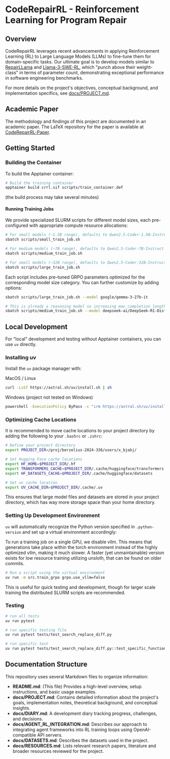 # CodeRepairRL - Reinforcement Learning for Program Repair

## Overview

CodeRepairRL leverages recent advancements in applying Reinforcement Learning (RL) to Large Language Models (LLMs) to fine-tune them for domain-specific tasks. Our ultimate goal is to develop models similar to [RepairLLama](https://arxiv.org/pdf/2312.15698) and [Llama-3-SWE-RL](https://arxiv.org/pdf/2502.18449), which "punch above their weight-class" in terms of parameter count, demonstrating exceptional performance in software engineering benchmarks.

For more details on the project's objectives, conceptual background, and implementation specifics, see [docs/PROJECT.md](docs/PROJECT.md).

## Academic Paper

The methodology and findings of this project are documented in an academic paper. The LaTeX repository for the paper is available at [CodeRepairRL-Paper](https://github.com/BjarniHaukur/CodeRepairRL-Paper).

## Getting Started

### Building the Container

To build the Apptainer container:

```bash
# Build the training container 
apptainer build crrl.sif scripts/train_container.def
```

(the build process may take several minutes)

#### Running Training Jobs

We provide specialized SLURM scripts for different model sizes, each pre-configured with appropriate compute resource allocations:

```bash
# For small models (~1.5B range), defaults to Qwen2.5-Coder-1.5B-Instruct
sbatch scripts/small_train_job.sh

# For medium models (~7B range), defaults to Qwen2.5-Coder-7B-Instruct
sbatch scripts/medium_train_job.sh

# For small models (~32B range), defaults to Qwen2.5-Coder-32B-Instruct
sbatch scripts/large_train_job.sh
```

Each script includes pre-tuned GRPO parameters optimized for the corresponding model size category. You can further customize by adding options:

```bash
sbatch scripts/large_train_job.sh --model google/gemma-3-27b-it

# This is already a reasoning model so increasing max_completion_length might be necessary
sbatch scripts/medium_train_job.sh --model deepseek-ai/DeepSeek-R1-Distill-Llama-8B
```

## Local Development

For "local" development and testing without Apptainer containers, you can use `uv` directly.

### Installing uv

Install the `uv` package manager with:

MacOS / Linux
```bash
curl -LsSf https://astral.sh/uv/install.sh | sh
```

Windows (project not tested on Windows)
```bash
powershell -ExecutionPolicy ByPass -c "irm https://astral.sh/uv/install.ps1 | iex"
```

### Optimizing Cache Locations

It is recommended to move cache locations to your project directory by adding the following to your `.bashrc` or `.zshrc`:

```bash
# Define your project directory
export PROJECT_DIR=/proj/berzelius-2024-336/users/x_bjabj/

# Set Hugging Face cache locations
export HF_HOME=$PROJECT_DIR/.hf
export TRANSFORMERS_CACHE=$PROJECT_DIR/.cache/huggingface/transformers
export HF_DATASETS_CACHE=$PROJECT_DIR/.cache/huggingface/datasets

# Set uv cache location
export UV_CACHE_DIR=$PROJECT_DIR/.cache/.uv
```

This ensures that large model files and datasets are stored in your project directory, which has way more storage space than your home directory.

### Setting Up Development Environment

`uv` will automatically recognize the Python version specified in `.python-version` and set up a virtual environment accordingly:

To run a training job on a single GPU, we disable vllm. This means that generations take place within the torch environment instead of the highly optimized vllm, making it much slower. A faster (yet unmaintainable) version exists for low resource training utilizing unsloth, that can be found on older commits.
```bash
# Run a script using the virtual environment
uv run -m src.train_grpo grpo.use_vllm=false
```
This is useful for quick testing and development, though for larger scale training the distributed SLURM scripts are recommended.

### Testing

```bash
# run all tests
uv run pytest

# run specific testing file
uv run pytest tests/test_search_replace_diff.py

# run specific test
uv run pytest tests/test_search_replace_diff.py::test_specific_function
```

## Documentation Structure

This repository uses several Markdown files to organize information:

- **README.md**: (This file) Provides a high-level overview, setup instructions, and basic usage examples.
- **docs/PROJECT.md**: Contains detailed information about the project's goals, implementation notes, theoretical background, and conceptual insights.
- **docs/DIARY.md**: A development diary tracking progress, challenges, and decisions.
- **docs/AGENT_RL_INTEGRATION.md**: Describes our approach to integrating agent frameworks into RL training loops using OpenAI-compatible API servers.
- **docs/DATASETS.md**: Describes the datasets used in the project.
- **docs/RESOURCES.md**: Lists relevant research papers, literature and broader resources reviewed for the project.